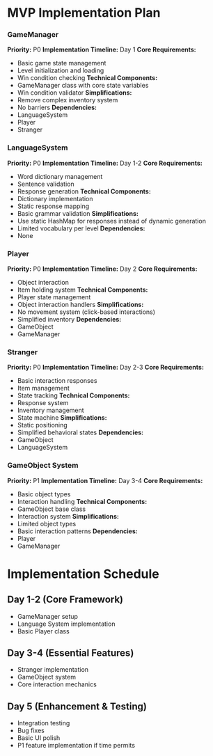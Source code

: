 # MVP Implementation Plan

### GameManager
**Priority:** P0
**Implementation Timeline:** Day 1
**Core Requirements:**
- Basic game state management
- Level initialization and loading
- Win condition checking
**Technical Components:**
- GameManager class with core state variables
- Win condition validator
**Simplifications:**
- Remove complex inventory system
- No barriers
**Dependencies:**
- LanguageSystem
- Player
- Stranger

### LanguageSystem
**Priority:** P0
**Implementation Timeline:** Day 1-2
**Core Requirements:**
- Word dictionary management
- Sentence validation
- Response generation
**Technical Components:**
- Dictionary implementation
- Static response mapping
- Basic grammar validation
**Simplifications:**
- Use static HashMap for responses instead of dynamic generation
- Limited vocabulary per level
**Dependencies:**
- None

### Player
**Priority:** P0
**Implementation Timeline:** Day 2
**Core Requirements:**
- Object interaction
- Item holding system
**Technical Components:**
- Player state management
- Object interaction handlers
**Simplifications:**
- No movement system (click-based interactions)
- Simplified inventory
**Dependencies:**
- GameObject
- GameManager

### Stranger
**Priority:** P0
**Implementation Timeline:** Day 2-3
**Core Requirements:**
- Basic interaction responses
- Item management
- State tracking
**Technical Components:**
- Response system
- Inventory management
- State machine
**Simplifications:**
- Static positioning
- Simplified behavioral states
**Dependencies:**
- GameObject
- LanguageSystem

### GameObject System
**Priority:** P1
**Implementation Timeline:** Day 3-4
**Core Requirements:**
- Basic object types
- Interaction handling
**Technical Components:**
- GameObject base class
- Interaction system
**Simplifications:**
- Limited object types
- Basic interaction patterns
**Dependencies:**
- Player
- GameManager

# Implementation Schedule
## Day 1-2 (Core Framework)
- GameManager setup
- Language System implementation
- Basic Player class

## Day 3-4 (Essential Features)
- Stranger implementation
- GameObject system
- Core interaction mechanics

## Day 5 (Enhancement & Testing)
- Integration testing
- Bug fixes
- Basic UI polish
- P1 feature implementation if time permits